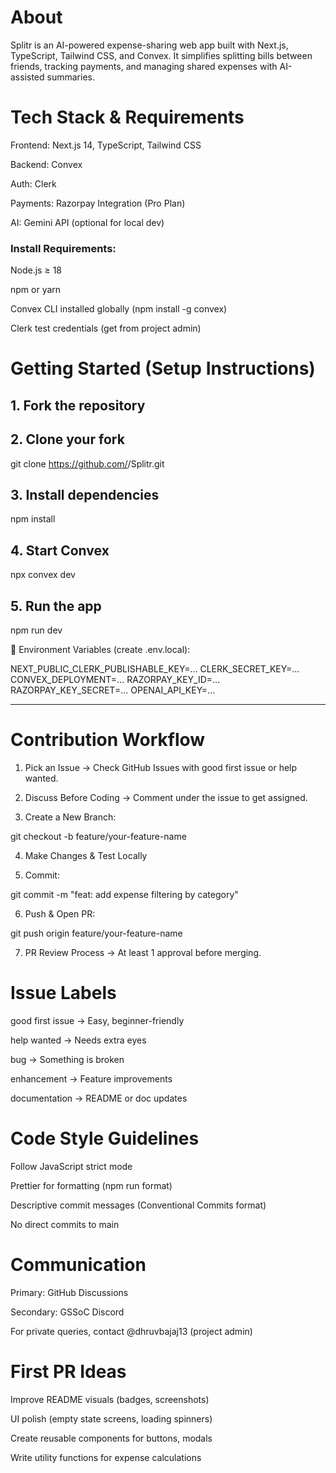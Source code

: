 # About
Splitr is an AI-powered expense-sharing web app built with Next.js, TypeScript, Tailwind CSS, and Convex.
It simplifies splitting bills between friends, tracking payments, and managing shared expenses with AI-assisted summaries.

# Tech Stack & Requirements

Frontend: Next.js 14, TypeScript, Tailwind CSS

Backend: Convex

Auth: Clerk

Payments: Razorpay Integration (Pro Plan)

AI: Gemini API (optional for local dev)


### Install Requirements:

Node.js ≥ 18

npm or yarn

Convex CLI installed globally (npm install -g convex)

Clerk test credentials (get from project admin)

# Getting Started (Setup Instructions)

## 1. Fork the repository
## 2. Clone your fork
git clone https://github.com/<your-username>/Splitr.git

## 3. Install dependencies
npm install

## 4. Start Convex
npx convex dev

## 5. Run the app
npm run dev

🔹 Environment Variables (create .env.local):

NEXT_PUBLIC_CLERK_PUBLISHABLE_KEY=...
CLERK_SECRET_KEY=...
CONVEX_DEPLOYMENT=...
RAZORPAY_KEY_ID=...
RAZORPAY_KEY_SECRET=...
OPENAI_API_KEY=...


---

# Contribution Workflow

1. Pick an Issue → Check GitHub Issues with good first issue or help wanted.


2. Discuss Before Coding → Comment under the issue to get assigned.


3. Create a New Branch:

git checkout -b feature/your-feature-name


4. Make Changes & Test Locally


5. Commit:

git commit -m "feat: add expense filtering by category"


6. Push & Open PR:

git push origin feature/your-feature-name


7. PR Review Process → At least 1 approval before merging.

# Issue Labels

good first issue → Easy, beginner-friendly

help wanted → Needs extra eyes

bug → Something is broken

enhancement → Feature improvements

documentation → README or doc updates

# Code Style Guidelines

Follow JavaScript strict mode

Prettier for formatting (npm run format)

Descriptive commit messages (Conventional Commits format)

No direct commits to main


# Communication

Primary: GitHub Discussions

Secondary: GSSoC Discord

For private queries, contact @dhruvbajaj13 (project admin)


# First PR Ideas

Improve README visuals (badges, screenshots)

UI polish (empty state screens, loading spinners)

Create reusable components for buttons, modals

Write utility functions for expense calculations
